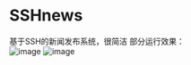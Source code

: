 # SSHnews
基于SSH的新闻发布系统，很简洁
部分运行效果：</br>
![image](https://github.com/CrisG7/SSHnews/blob/master/1.png)
![image](https://github.com/CrisG7/SSHnews/blob/master/2.png)

